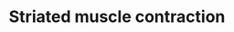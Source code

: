 ---
annotations:
- type: Pathway Ontology
  value: regulatory pathway
authors:
- MaintBot
- Lindarieswijk
- Eweitz
description: ''
last-edited: 2021-05-15
organisms:
- Danio rerio
redirect_from:
- /index.php/Pathway:WP1316
- /instance/WP1316
schema-jsonld:
- '@context': https://schema.org/
  '@id': https://wikipathways.github.io/pathways/WP1316.html
  '@type': Dataset
  creator:
    '@type': Organization
    name: WikiPathways
  description: ''
  keywords:
  - ACTG1
  - TNNI3
  - LOC100148848
  - MYH6
  - zgc:77592
  - MYBPC3
  - myl9
  - TNNT3
  - ttna
  - tpm2
  - actn4
  - actn2
  - MYL3
  - NEB
  - zgc:77231
  - ACTN3
  - zgc:110761
  - MYL2
  - tpm4
  - MYH8
  - MYH3
  - acta1
  - DES
  - TPM1
  - acta1b
  - TNNI2
  - DMD
  - TNNC2
  - acta2
  - zgc:193865
  - tcap
  - tnnt2
  - vim
  - mybpc1
  - cmlc1
  - TNNI1
  - tnnc1
  - LOC100149766
  license: CC0
  name: Striated muscle contraction
seo: CreativeWork
title: Striated muscle contraction
wpid: WP1316
---